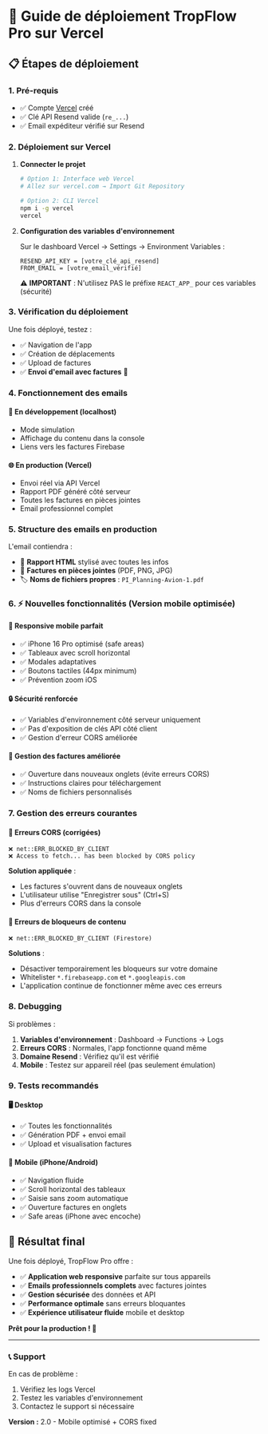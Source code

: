 # 🚀 Guide de déploiement TropFlow Pro sur Vercel

## 📋 Étapes de déploiement

### 1. **Pré-requis**

- ✅ Compte [Vercel](https://vercel.com) créé
- ✅ Clé API Resend valide (`re_...`)
- ✅ Email expéditeur vérifié sur Resend

### 2. **Déploiement sur Vercel**

1. **Connecter le projet**

   ```bash
   # Option 1: Interface web Vercel
   # Allez sur vercel.com → Import Git Repository

   # Option 2: CLI Vercel
   npm i -g vercel
   vercel
   ```

2. **Configuration des variables d'environnement**

   Sur le dashboard Vercel → Settings → Environment Variables :

   ```
   RESEND_API_KEY = [votre_clé_api_resend]
   FROM_EMAIL = [votre_email_vérifié]
   ```

   ⚠️ **IMPORTANT** : N'utilisez PAS le préfixe `REACT_APP_` pour ces variables (sécurité)

### 3. **Vérification du déploiement**

Une fois déployé, testez :

- ✅ Navigation de l'app
- ✅ Création de déplacements
- ✅ Upload de factures
- ✅ **Envoi d'email avec factures** 🎯

### 4. **Fonctionnement des emails**

#### 🔧 **En développement (localhost)**

- Mode simulation
- Affichage du contenu dans la console
- Liens vers les factures Firebase

#### 🌐 **En production (Vercel)**

- Envoi réel via API Vercel
- Rapport PDF généré côté serveur
- Toutes les factures en pièces jointes
- Email professionnel complet

### 5. **Structure des emails en production**

L'email contiendra :

- 📧 **Rapport HTML** stylisé avec toutes les infos
- 📎 **Factures en pièces jointes** (PDF, PNG, JPG)
- 🏷️ **Noms de fichiers propres** : `PI_Planning-Avion-1.pdf`

### 6. **⚡ Nouvelles fonctionnalités (Version mobile optimisée)**

#### 📱 **Responsive mobile parfait**

- ✅ iPhone 16 Pro optimisé (safe areas)
- ✅ Tableaux avec scroll horizontal
- ✅ Modales adaptatives
- ✅ Boutons tactiles (44px minimum)
- ✅ Prévention zoom iOS

#### 🔒 **Sécurité renforcée**

- ✅ Variables d'environnement côté serveur uniquement
- ✅ Pas d'exposition de clés API côté client
- ✅ Gestion d'erreur CORS améliorée

#### 📎 **Gestion des factures améliorée**

- ✅ Ouverture dans nouveaux onglets (évite erreurs CORS)
- ✅ Instructions claires pour téléchargement
- ✅ Noms de fichiers personnalisés

### 7. **Gestion des erreurs courantes**

#### 🚫 **Erreurs CORS (corrigées)**

```
❌ net::ERR_BLOCKED_BY_CLIENT
❌ Access to fetch... has been blocked by CORS policy
```

**Solution appliquée** :

- Les factures s'ouvrent dans de nouveaux onglets
- L'utilisateur utilise "Enregistrer sous" (Ctrl+S)
- Plus d'erreurs CORS dans la console

#### 🔌 **Erreurs de bloqueurs de contenu**

```
❌ net::ERR_BLOCKED_BY_CLIENT (Firestore)
```

**Solutions** :

- Désactiver temporairement les bloqueurs sur votre domaine
- Whitelister `*.firebaseapp.com` et `*.googleapis.com`
- L'application continue de fonctionner même avec ces erreurs

### 8. **Debugging**

Si problèmes :

1. **Variables d'environnement** : Dashboard → Functions → Logs
2. **Erreurs CORS** : Normales, l'app fonctionne quand même
3. **Domaine Resend** : Vérifiez qu'il est vérifié
4. **Mobile** : Testez sur appareil réel (pas seulement émulation)

### 9. **Tests recommandés**

#### 🖥️ **Desktop**

- ✅ Toutes les fonctionnalités
- ✅ Génération PDF + envoi email
- ✅ Upload et visualisation factures

#### 📱 **Mobile (iPhone/Android)**

- ✅ Navigation fluide
- ✅ Scroll horizontal des tableaux
- ✅ Saisie sans zoom automatique
- ✅ Ouverture factures en onglets
- ✅ Safe areas (iPhone avec encoche)

## 🎉 Résultat final

Une fois déployé, TropFlow Pro offre :

- ✅ **Application web responsive** parfaite sur tous appareils
- ✅ **Emails professionnels complets** avec factures jointes
- ✅ **Gestion sécurisée** des données et API
- ✅ **Performance optimale** sans erreurs bloquantes
- ✅ **Expérience utilisateur fluide** mobile et desktop

**Prêt pour la production ! 🚀**

---

### 📞 **Support**

En cas de problème :

1. Vérifiez les logs Vercel
2. Testez les variables d'environnement
3. Contactez le support si nécessaire

**Version :** 2.0 - Mobile optimisé + CORS fixed
